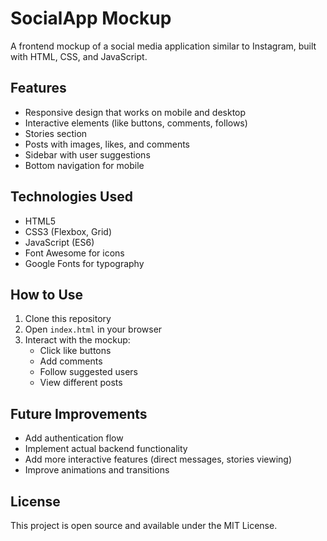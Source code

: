 # SocialApp Mockup

A frontend mockup of a social media application similar to Instagram, built with HTML, CSS, and JavaScript.

## Features

- Responsive design that works on mobile and desktop
- Interactive elements (like buttons, comments, follows)
- Stories section
- Posts with images, likes, and comments
- Sidebar with user suggestions
- Bottom navigation for mobile

## Technologies Used

- HTML5
- CSS3 (Flexbox, Grid)
- JavaScript (ES6)
- Font Awesome for icons
- Google Fonts for typography

## How to Use

1. Clone this repository
2. Open `index.html` in your browser
3. Interact with the mockup:
   - Click like buttons
   - Add comments
   - Follow suggested users
   - View different posts

## Future Improvements

- Add authentication flow
- Implement actual backend functionality
- Add more interactive features (direct messages, stories viewing)
- Improve animations and transitions

## License

This project is open source and available under the MIT License.